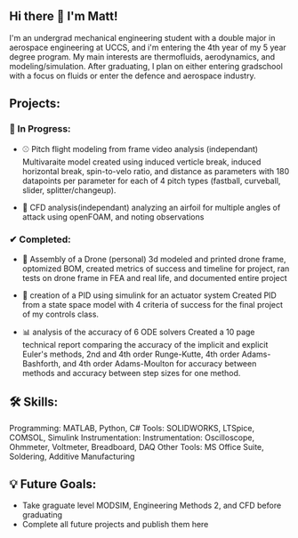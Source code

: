 ## Hi there 👋 I'm Matt!

I'm an undergrad mechanical engineering student with a double major in aerospace engineering at UCCS, and i'm entering the 4th year of my 5 year degree program.
My main interests are thermofluids, aerodynamics, and modeling/simulation. After graduating, I plan on either entering gradschool with a focus on fluids or enter the defence and aerospace industry.


## Projects:

### 🔧 In Progress:

- ⚾ Pitch flight modeling from frame video analysis (independant)
  Multivaraite model created using induced verticle break, induced horizontal break, spin-to-velo ratio, and distance as parameters with 180 datapoints per parameter for each of 4 pitch types (fastball, curveball, slider, splitter/changeup).
  
- 💨 CFD analysis(independant)
  analyzing an airfoil for multiple angles of attack using openFOAM, and noting observations

### ✔ Completed:

- 🚁 Assembly of a Drone (personal)
  3d modeled and printed drone frame, optomized BOM, created metrics of success and timeline for project, ran tests on drone frame in FEA and real life, and documented entire project
  
- 🤖 creation of a PID using simulink for an actuator system
  Created PID from a state space model with 4 criteria of success for the final project of my controls class.

- 📊 analysis of the accuracy of 6 ODE solvers
  Created a 10 page technical report comparing the accuracy of the implicit and explicit Euler's methods, 2nd and 4th order Runge-Kutte, 4th order Adams-Bashforth, and 4th order Adams-Moulton for accuracy between methods and accuracy between step sizes for one method.

## 🛠️ Skills:
Programming: MATLAB, Python, C#
Tools: SOLIDWORKS, LTSpice, COMSOL, Simulink
Instrumentation: Instrumentation: Oscilloscope, Ohmmeter, Voltmeter, Breadboard, DAQ
Other Tools: MS Office Suite, Soldering, Additive Manufacturing

## 💡 Future Goals:
- Take graguate level MODSIM, Engineering Methods 2, and CFD before graduating
- Complete all future projects and publish them here
